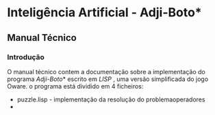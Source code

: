 # Inteligência Artificial - Adji-Boto*

## Manual Técnico

### Introdução

O manual técnico contem a documentação sobre a implementação do programa *Adji-Boto** escrito em *LISP* , uma versão simplificada do jogo Oware.
o programa está dividido em 4 ficheiros:

 - puzzle.lisp - implementação da resolução do problemaoperadores  
 - 

<!--stackedit_data:
eyJoaXN0b3J5IjpbLTE0Nzc3MjI4NzgsMzA0OTY2ODk4LDE2Mz
AxODUyMzddfQ==
-->